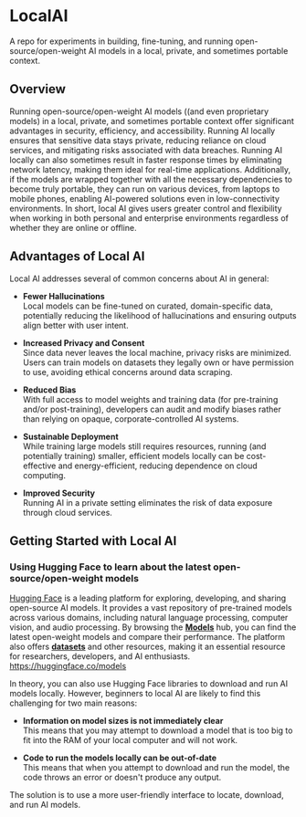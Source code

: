 # LocalAI
A repo for experiments in building, fine-tuning, and running open-source/open-weight AI models in a local, private, and sometimes portable context.

## Overview
Running open-source/open-weight AI models ((and even proprietary models) in a local, private, and sometimes portable context offer significant advantages in security, efficiency, and accessibility. Running AI locally ensures that sensitive data stays private, reducing reliance on cloud services, and mitigating risks associated with data breaches. Running AI locally can also sometimes result in faster response times by eliminating network latency, making them ideal for real-time applications. Additionally, if the models are wrapped together with all the necessary dependencies to become truly portable, they can run on various devices, from laptops to mobile phones, enabling AI-powered solutions even in low-connectivity environments. In short, local AI gives users greater control and flexibility when working in both personal and enterprise environments regardless of whether they are online or offline.

## Advantages of Local AI
Local AI addresses several of common concerns about AI in general:

- **Fewer Hallucinations**  
  Local models can be fine-tuned on curated, domain-specific data, potentially reducing the likelihood of hallucinations and ensuring outputs align better with user intent.  

- **Increased Privacy and Consent**  
  Since data never leaves the local machine, privacy risks are minimized. Users can train models on datasets they legally own or have permission to use, avoiding ethical concerns around data scraping.  

- **Reduced Bias**  
  With full access to model weights and training data (for pre-training and/or post-training), developers can audit and modify biases rather than relying on opaque, corporate-controlled AI systems.  

- **Sustainable Deployment**  
  While training large models still requires resources, running (and potentially training) smaller, efficient models locally can be cost-effective and energy-efficient, reducing dependence on cloud computing.  

- **Improved Security**  
  Running AI in a private setting eliminates the risk of data exposure through cloud services.  

## Getting Started with Local AI

### Using Hugging Face to learn about the latest open-source/open-weight models
[Hugging Face](https://huggingface.co/) is a leading platform for exploring, developing, and sharing open-source AI models. It provides a vast repository of pre-trained models across various domains, including natural language processing, computer vision, and audio processing. By browsing the [**Models**](https://huggingface.co/models) hub, you can find the latest open-weight models and compare their performance. The platform also offers [**datasets**](https://huggingface.co/datasets) and other resources, making it an essential resource for researchers, developers, and AI enthusiasts. 
https://huggingface.co/models

In theory, you can also use Hugging Face libraries to download and run AI models locally. However, beginners to local AI are likely to find this challenging for two main reasons:
- **Information on model sizes is not immediately clear**<br>
  This means that you may attempt to download a model that is too big to fit into the RAM of your local computer and will not work.

- **Code to run the models locally can be out-of-date**<br>
This means that when you attempt to download and run the model, the code throws an error or doesn't produce any output.

The solution is to use a more user-friendly interface to locate, download, and run AI models.
